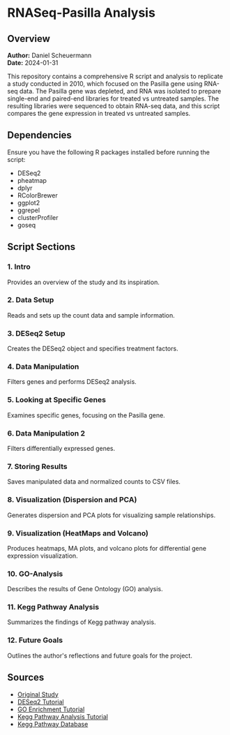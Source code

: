 # RNASeq-Pasilla Analysis

## Overview

**Author:** Daniel Scheuermann  
**Date:** 2024-01-31

This repository contains a comprehensive R script and analysis to replicate a study conducted in 2010, which focused on the Pasilla gene using RNA-seq data. The Pasilla gene was depleted, and RNA was isolated to prepare single-end and paired-end libraries for treated vs untreated samples. The resulting libraries were sequenced to obtain RNA-seq data, and this script compares the gene expression in treated vs untreated samples.

## Dependencies

Ensure you have the following R packages installed before running the script:

- DESeq2
- pheatmap
- dplyr
- RColorBrewer
- ggplot2
- ggrepel
- clusterProfiler
- goseq

## Script Sections

### 1. Intro

Provides an overview of the study and its inspiration.

### 2. Data Setup

Reads and sets up the count data and sample information.

### 3. DESeq2 Setup

Creates the DESeq2 object and specifies treatment factors.

### 4. Data Manipulation

Filters genes and performs DESeq2 analysis.

### 5. Looking at Specific Genes

Examines specific genes, focusing on the Pasilla gene.

### 6. Data Manipulation 2

Filters differentially expressed genes.

### 7. Storing Results

Saves manipulated data and normalized counts to CSV files.

### 8. Visualization (Dispersion and PCA)

Generates dispersion and PCA plots for visualizing sample relationships.

### 9. Visualization (HeatMaps and Volcano)

Produces heatmaps, MA plots, and volcano plots for differential gene expression visualization.

### 10. GO-Analysis

Describes the results of Gene Ontology (GO) analysis.

### 11. Kegg Pathway Analysis

Summarizes the findings of Kegg pathway analysis.

### 12. Future Goals

Outlines the author's reflections and future goals for the project.

## Sources

- [Original Study](https://www.ncbi.nlm.nih.gov/pmc/articles/PMC3032923/)
- [DESeq2 Tutorial](https://www.youtube.com/playlist?list=PLe1-kjuYBZ05N8tWd2XVW67C4SJOJIdXD)
- [GO Enrichment Tutorial](https://training.galaxyproject.org/training-material/topics/transcriptomics/tutorials/goenrichment/tutorial.html)
- [Kegg Pathway Analysis Tutorial](https://training.galaxyproject.org/training-material/topics/transcriptomics/tutorials/ref-based/tutorial.html#conclusion)
- [Kegg Pathway Database](https://www.genome.jp/kegg/)
